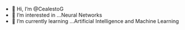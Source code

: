 - 👋 Hi, I’m @CealestoG
- 👀 I’m interested in ...Neural Networks
- 🌱 I’m currently learning ...Artificial Intelligence and Machine Learning



